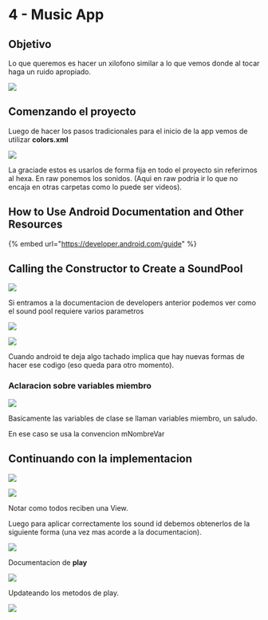 # 4 - Music App

## Objetivo

Lo que queremos es hacer un xilofono similar a lo que vemos donde al tocar haga un ruido apropiado.

![](../../.gitbook/assets/imagen%20%28799%29.png)

## Comenzando el proyecto

Luego de hacer los pasos tradicionales para el inicio de la app vemos de utilizar **colors.xml**

![](../../.gitbook/assets/imagen%20%28791%29.png)

La graciade estos es usarlos de forma fija en todo el proyecto sin referirnos al hexa. En raw ponemos los sonidos. \(Aqui en raw podria ir lo que no encaja en otras carpetas como lo puede ser videos\).

## How to Use Android Documentation and Other Resources

{% embed url="https://developer.android.com/guide" %}

## Calling the Constructor to Create a SoundPool

![](../../.gitbook/assets/imagen%20%28798%29.png)

Si entramos a la documentacion de developers anterior podemos ver como el sound pool requiere varios parametros

![](../../.gitbook/assets/imagen%20%28794%29.png)

![](../../.gitbook/assets/imagen%20%28787%29.png)

Cuando android te deja algo tachado implica que hay nuevas formas de hacer ese codigo \(eso queda para otro momento\).

### Aclaracion sobre variables miembro

![](../../.gitbook/assets/imagen%20%28797%29.png)

Basicamente las variables de clase se llaman variables miembro, un saludo. 

En ese caso se usa la convencion mNombreVar

## Continuando con la implementacion 

![](../../.gitbook/assets/imagen%20%28786%29.png)

![](../../.gitbook/assets/imagen%20%28788%29.png)

Notar como todos reciben una View.



Luego para aplicar correctamente los sound id debemos obtenerlos de la siguiente forma \(una vez mas acorde a la documentacion\).

![](../../.gitbook/assets/imagen%20%28793%29.png)

Documentacion de **play**

![](../../.gitbook/assets/imagen%20%28784%29.png)

Updateando los metodos de play.

![](../../.gitbook/assets/imagen%20%28790%29.png)






